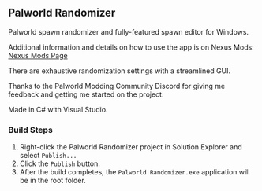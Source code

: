 ## Palworld Randomizer
Palworld spawn randomizer and fully-featured spawn editor for Windows.

Additional information and details on how to use the app is on Nexus Mods: [Nexus Mods Page](https://www.nexusmods.com/palworld/mods/1706)

There are exhaustive randomization settings with a streamlined GUI.

Thanks to the Palworld Modding Community Discord for giving me feedback and getting me started on the project.

Made in C# with Visual Studio.

### Build Steps
1. Right-click the Palworld Randomizer project in Solution Explorer and select `Publish...`
2. Click the `Publish` button.
3. After the build completes, the `Palworld Randomizer.exe` application will be in the root folder.
